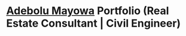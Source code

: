 # [Adebolu Mayowa][adebolu-mayowa-link] Portfolio (Real Estate Consultant | Civil Engineer)


[adebolu-mayowa-link]: https://adebolumayowa.netlify.app
